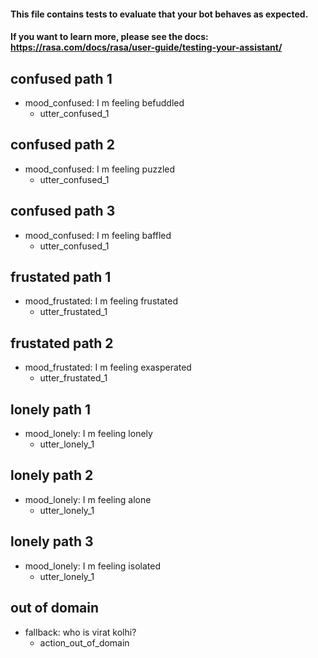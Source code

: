 #### This file contains tests to evaluate that your bot behaves as expected.
#### If you want to learn more, please see the docs: https://rasa.com/docs/rasa/user-guide/testing-your-assistant/

## confused path 1
* mood_confused: I m feeling befuddled
  - utter_confused_1

## confused path 2
* mood_confused: I m feeling puzzled
  - utter_confused_1

## confused path 3
* mood_confused: I m feeling baffled
  - utter_confused_1

## frustated path 1
* mood_frustated: I m feeling frustated
  - utter_frustated_1

## frustated path 2
* mood_frustated: I m feeling exasperated
  - utter_frustated_1

## lonely path 1
* mood_lonely: I m feeling lonely
  - utter_lonely_1

## lonely path 2
* mood_lonely: I m feeling alone
  - utter_lonely_1

## lonely path 3
* mood_lonely: I m feeling isolated
  - utter_lonely_1
  
## out of domain 
* fallback: who is virat kolhi?
  - action_out_of_domain


[//]: # (## happy path 1)

[//]: # (* greet: hello there!)

[//]: # (  - utter_greet)

[//]: # (* mood_great: amazing)

[//]: # (  - utter_happy)

[//]: # ()
[//]: # (## happy path 2)

[//]: # (* greet: hello there!)

[//]: # (  - utter_greet)

[//]: # (* mood_great: amazing)

[//]: # (  - utter_happy)

[//]: # (* goodbye: bye-bye!)

[//]: # (  - utter_goodbye)

[//]: # ()
[//]: # (## sad path 1)

[//]: # (* greet: hello)

[//]: # (  - utter_greet)

[//]: # (* mood_unhappy: not good)

[//]: # (  - utter_cheer_up)

[//]: # (  - utter_did_that_help)

[//]: # (* affirm: yes)

[//]: # (  - utter_happy)

[//]: # ()
[//]: # (## sad path 2)

[//]: # (* greet: hello)

[//]: # (  - utter_greet)

[//]: # (* mood_unhappy: not good)

[//]: # (  - utter_cheer_up)

[//]: # (  - utter_did_that_help)

[//]: # (* deny: not really)

[//]: # (  - utter_goodbye)

[//]: # ()
[//]: # (## sad path 3)

[//]: # (* greet: hi)

[//]: # (  - utter_greet)

[//]: # (* mood_unhappy: very terrible)

[//]: # (  - utter_cheer_up)

[//]: # (  - utter_did_that_help)

[//]: # (* deny: no)

[//]: # (  - utter_goodbye)

[//]: # ()
[//]: # (## say goodbye)

[//]: # (* goodbye: bye-bye!)

[//]: # (  - utter_goodbye)

[//]: # ()
[//]: # (## bot challenge)

[//]: # (* bot_challenge: are you a bot?)

[//]: # (  - utter_iamabot)
